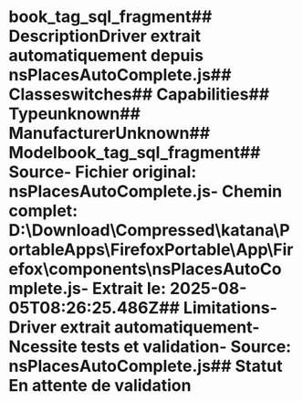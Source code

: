 # book_tag_sql_fragment##  DescriptionDriver extrait automatiquement depuis nsPlacesAutoComplete.js##  Classeswitches##  Capabilities##  Typeunknown##  ManufacturerUnknown##  Modelbook_tag_sql_fragment##  Source- **Fichier original**: nsPlacesAutoComplete.js- **Chemin complet**: D:\Download\Compressed\katana\PortableApps\FirefoxPortable\App\Firefox\components\nsPlacesAutoComplete.js- **Extrait le**: 2025-08-05T08:26:25.486Z##  Limitations- Driver extrait automatiquement- Ncessite tests et validation- Source: nsPlacesAutoComplete.js##  Statut En attente de validation